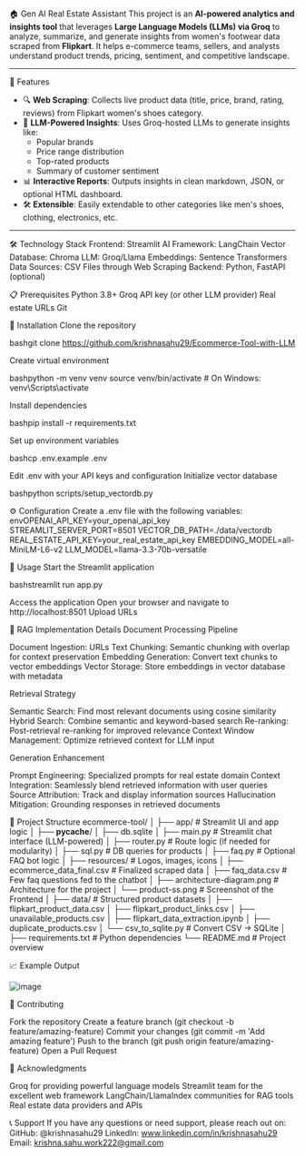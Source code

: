 🏠 Gen AI Real Estate Assistant
This project is an **AI-powered analytics and insights tool** that leverages **Large Language Models (LLMs) via Groq** to analyze, summarize, and generate insights from women's footwear data scraped from **Flipkart**. It helps e-commerce teams, sellers, and analysts understand product trends, pricing, sentiment, and competitive landscape.

---

🚀 Features
- 🔍 **Web Scraping**: Collects live product data (title, price, brand, rating, reviews) from Flipkart women's shoes category.
- 🧠 **LLM-Powered Insights**: Uses Groq-hosted LLMs to generate insights like:
  - Popular brands
  - Price range distribution
  - Top-rated products
  - Summary of customer sentiment
- 📊 **Interactive Reports**: Outputs insights in clean markdown, JSON, or optional HTML dashboard.
- 🛠️ **Extensible**: Easily extendable to other categories like men's shoes, clothing, electronics, etc.

---

🛠️ Technology Stack
Frontend: Streamlit AI Framework: LangChain Vector Database: Chroma LLM: Groq/Llama Embeddings: Sentence Transformers Data Sources: CSV Files through Web Scraping Backend: Python, FastAPI (optional)

📋 Prerequisites
Python 3.8+ Groq API key (or other LLM provider) Real estate URLs Git

🔧 Installation
Clone the repository

bashgit clone https://github.com/krishnasahu29/Ecommerce-Tool-with-LLM

Create virtual environment

bashpython -m venv venv source venv/bin/activate # On Windows: venv\Scripts\activate

Install dependencies

bashpip install -r requirements.txt

Set up environment variables

bashcp .env.example .env

Edit .env with your API keys and configuration
Initialize vector database

bashpython scripts/setup_vectordb.py

⚙️ Configuration
Create a .env file with the following variables: envOPENAI_API_KEY=your_openai_api_key STREAMLIT_SERVER_PORT=8501 VECTOR_DB_PATH=./data/vectordb REAL_ESTATE_API_KEY=your_real_estate_api_key EMBEDDING_MODEL=all-MiniLM-L6-v2 LLM_MODEL=llama-3.3-70b-versatile

🚀 Usage
Start the Streamlit application

bashstreamlit run app.py

Access the application Open your browser and navigate to http://localhost:8501 Upload URLs

🤖 RAG Implementation Details
Document Processing Pipeline

Document Ingestion: URLs Text Chunking: Semantic chunking with overlap for context preservation Embedding Generation: Convert text chunks to vector embeddings Vector Storage: Store embeddings in vector database with metadata

Retrieval Strategy

Semantic Search: Find most relevant documents using cosine similarity Hybrid Search: Combine semantic and keyword-based search Re-ranking: Post-retrieval re-ranking for improved relevance Context Window Management: Optimize retrieved context for LLM input

Generation Enhancement

Prompt Engineering: Specialized prompts for real estate domain Context Integration: Seamlessly blend retrieved information with user queries Source Attribution: Track and display information sources Hallucination Mitigation: Grounding responses in retrieved documents

📁 Project Structure
ecommerce-tool/
│
├── app/                           # Streamlit UI and app logic
│   ├── __pycache__/
│   ├── db.sqlite
│   ├── main.py                    # Streamlit chat interface (LLM-powered)
│   ├── router.py                  # Route logic (if needed for modularity)
│   ├── sql.py                     # DB queries for products
│   ├── faq.py                     # Optional FAQ bot logic
│   ├── resources/                 # Logos, images, icons
│       ├── ecommerce_data_final.csv   # Finalized scraped data
│       ├── faq_data.csv               # Few faq questions fed to the chatbot
│       ├── architecture-diagram.png   # Architecture for the project
│       └── product-ss.png             # Screenshot of the Frontend
│
├── data/                          # Structured product datasets
│   ├── flipkart_product_data.csv
│   ├── flipkart_product_links.csv
│   ├── unavailable_products.csv
│   ├── flipkart_data_extraction.ipynb
│   ├── duplicate_products.csv
│   └── csv_to_sqlite.py          # Convert CSV → SQLite
│
├── requirements.txt               # Python dependencies
└── README.md                      # Project overview

📈 Example Output

![image](https://github.com/user-attachments/assets/c935d369-3b53-4411-b347-3efec4bd8280)


🤝 Contributing

Fork the repository Create a feature branch (git checkout -b feature/amazing-feature) Commit your changes (git commit -m 'Add amazing feature') Push to the branch (git push origin feature/amazing-feature) Open a Pull Request

🙏 Acknowledgments

Groq for providing powerful language models Streamlit team for the excellent web framework LangChain/LlamaIndex communities for RAG tools Real estate data providers and APIs

📞 Support If you have any questions or need support, please reach out on: GitHub: @krishnasahu29 LinkedIn: www.linkedin.com/in/krishnasahu29 Email: krishna.sahu.work222@gmail.com

